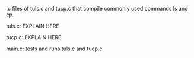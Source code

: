 .c files of tuls.c and tucp.c that compile commonly used commands ls and cp.

tuls.c: EXPLAIN HERE

tucp.c: EXPLAIN HERE

main.c: tests and runs tuls.c and tucp.c
